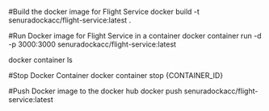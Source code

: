#Build the docker image for Flight Service
docker build -t senuradockacc/flight-service:latest .

#Run Docker image for Flight Service in a container
docker container run -d -p 3000:3000 senuradockacc/flight-service:latest

docker container ls

#Stop Docker Container
docker container stop {CONTAINER_ID}

#Push Docker image to the docker hub
docker push senuradockacc/flight-service:latest